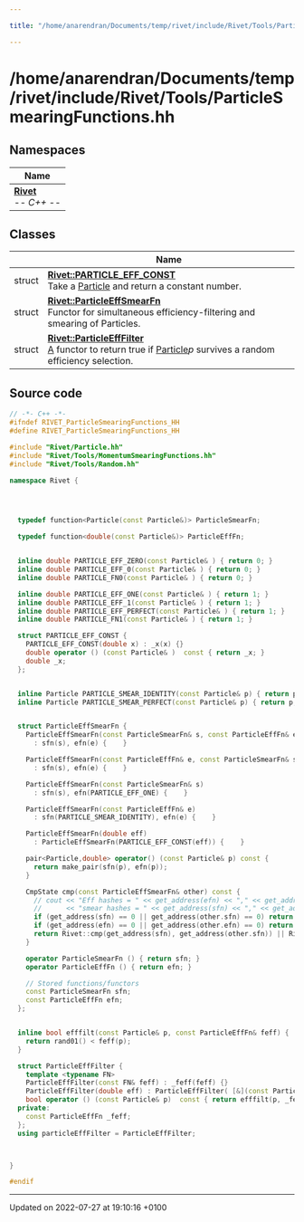 ```yaml
---

title: "/home/anarendran/Documents/temp/rivet/include/Rivet/Tools/ParticleSmearingFunctions.hh"

---
```


# /home/anarendran/Documents/temp/rivet/include/Rivet/Tools/ParticleSmearingFunctions.hh



## Namespaces

| Name           |
| -------------- |
| **[Rivet](http://example.org/namespaces/namespacerivet/)** <br>-*- C++ -*-  |

## Classes

|                | Name           |
| -------------- | -------------- |
| struct | **[Rivet::PARTICLE_EFF_CONST](http://example.org/classes/structrivet_1_1particle__eff__const/)** <br>Take a <a href="http://example.org/classes/classrivet_1_1particle/">Particle</a> and return a constant number.  |
| struct | **[Rivet::ParticleEffSmearFn](http://example.org/classes/structrivet_1_1particleeffsmearfn/)** <br>Functor for simultaneous efficiency-filtering and smearing of Particles.  |
| struct | **[Rivet::ParticleEffFilter](http://example.org/classes/structrivet_1_1particleefffilter/)** <br><a href="http://example.org/classes/classrivet_1_1a/">A</a> functor to return true if <a href="http://example.org/classes/classrivet_1_1particle/">Particle</a>_p_ survives a random efficiency selection.  |




## Source code

```cpp
// -*- C++ -*-
#ifndef RIVET_ParticleSmearingFunctions_HH
#define RIVET_ParticleSmearingFunctions_HH

#include "Rivet/Particle.hh"
#include "Rivet/Tools/MomentumSmearingFunctions.hh"
#include "Rivet/Tools/Random.hh"

namespace Rivet {




  typedef function<Particle(const Particle&)> ParticleSmearFn;

  typedef function<double(const Particle&)> ParticleEffFn;


  inline double PARTICLE_EFF_ZERO(const Particle& ) { return 0; }
  inline double PARTICLE_EFF_0(const Particle& ) { return 0; }
  inline double PARTICLE_FN0(const Particle& ) { return 0; }

  inline double PARTICLE_EFF_ONE(const Particle& ) { return 1; }
  inline double PARTICLE_EFF_1(const Particle& ) { return 1; }
  inline double PARTICLE_EFF_PERFECT(const Particle& ) { return 1; }
  inline double PARTICLE_FN1(const Particle& ) { return 1; }

  struct PARTICLE_EFF_CONST {
    PARTICLE_EFF_CONST(double x) : _x(x) {}
    double operator () (const Particle& )  const { return _x; }
    double _x;
  };


  inline Particle PARTICLE_SMEAR_IDENTITY(const Particle& p) { return p; }
  inline Particle PARTICLE_SMEAR_PERFECT(const Particle& p) { return p; }


  struct ParticleEffSmearFn {
    ParticleEffSmearFn(const ParticleSmearFn& s, const ParticleEffFn& e)
      : sfn(s), efn(e) {    }

    ParticleEffSmearFn(const ParticleEffFn& e, const ParticleSmearFn& s)
      : sfn(s), efn(e) {    }

    ParticleEffSmearFn(const ParticleSmearFn& s)
      : sfn(s), efn(PARTICLE_EFF_ONE) {    }

    ParticleEffSmearFn(const ParticleEffFn& e)
      : sfn(PARTICLE_SMEAR_IDENTITY), efn(e) {    }

    ParticleEffSmearFn(double eff)
      : ParticleEffSmearFn(PARTICLE_EFF_CONST(eff)) {    }

    pair<Particle,double> operator() (const Particle& p) const {
      return make_pair(sfn(p), efn(p));
    }

    CmpState cmp(const ParticleEffSmearFn& other) const {
      // cout << "Eff hashes = " << get_address(efn) << "," << get_address(other.efn) << "; "
      //      << "smear hashes = " << get_address(sfn) << "," << get_address(other.sfn) << '\n';
      if (get_address(sfn) == 0 || get_address(other.sfn) == 0) return CmpState::NEQ;
      if (get_address(efn) == 0 || get_address(other.efn) == 0) return CmpState::NEQ;
      return Rivet::cmp(get_address(sfn), get_address(other.sfn)) || Rivet::cmp(get_address(efn), get_address(other.efn));
    }

    operator ParticleSmearFn () { return sfn; }
    operator ParticleEffFn () { return efn; }

    // Stored functions/functors
    const ParticleSmearFn sfn;
    const ParticleEffFn efn;
  };


  inline bool efffilt(const Particle& p, const ParticleEffFn& feff) {
    return rand01() < feff(p);
  }

  struct ParticleEffFilter {
    template <typename FN>
    ParticleEffFilter(const FN& feff) : _feff(feff) {}
    ParticleEffFilter(double eff) : ParticleEffFilter( [&](const Particle& p){return eff;} ) {}
    bool operator () (const Particle& p)  const { return efffilt(p, _feff); }
  private:
    const ParticleEffFn _feff;
  };
  using particleEffFilter = ParticleEffFilter;



}

#endif
```


-------------------------------

Updated on 2022-07-27 at 19:10:16 +0100
